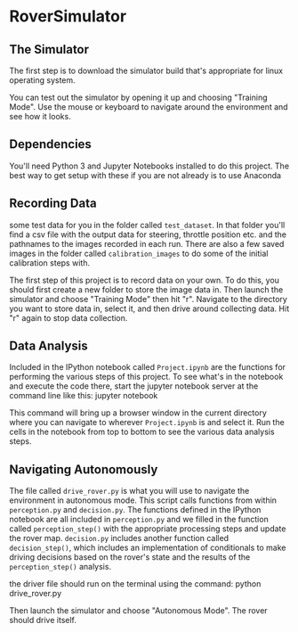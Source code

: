# RoverSimulator

## The Simulator
The first step is to download the simulator build that's appropriate for linux operating system. 

You can test out the simulator by opening it up and choosing "Training Mode".  Use the mouse or keyboard to navigate around the environment and see how it looks.

## Dependencies
You'll need Python 3 and Jupyter Notebooks installed to do this project.  The best way to get setup with these if you are not already is to use Anaconda

## Recording Data
some test data for you in the folder called `test_dataset`.  In that folder you'll find a csv file with the output data for steering, throttle position etc. and the pathnames to the images recorded in each run.
There are also a few saved images in the folder called `calibration_images` to do some of the initial calibration steps with.       

The first step of this project is to record data on your own.  To do this, you should first create a new folder to store the image data in.
Then launch the simulator and choose "Training Mode" then hit "r".  Navigate to the directory  
you want to store data in, select it, and then drive around collecting data.  Hit "r" again to stop data collection.  

## Data Analysis
Included in the IPython notebook called `Project.ipynb`  are the functions for performing the various steps of this project. To see what's in the notebook and execute the code there, start the jupyter notebook server at the command line like this: jupyter notebook 

This command will bring up a browser window in the current directory where you can navigate to wherever `Project.ipynb` is and select it.  Run the cells in the notebook from top to bottom to see the various data analysis steps.  

## Navigating Autonomously
The file called `drive_rover.py` is what you will use to navigate the environment in autonomous mode.  This script calls functions from within `perception.py` and `decision.py`.  The functions defined in the IPython notebook are all included in `perception.py` and we filled in the function called `perception_step()` with the appropriate processing steps and update the rover map. `decision.py` includes another function called `decision_step()`, which includes an  implementation of conditionals to make driving decisions based on the rover's state and the results of the `perception_step()` analysis.

the driver file should run on the terminal using the command: python drive_rover.py

Then launch the simulator and choose "Autonomous Mode".  The rover should drive itself.

